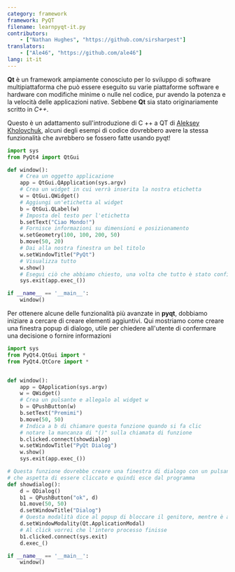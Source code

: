 ```yaml
---
category: framework
framework: PyQT
filename: learnpyqt-it.py
contributors:
    - ["Nathan Hughes", "https://github.com/sirsharpest"]
translators:
    - ["Ale46", "https://github.com/ale46"]
lang: it-it
---
```


**Qt** è un framework ampiamente conosciuto per lo sviluppo di software multipiattaforma che può essere eseguito su varie piattaforme software e hardware con modifiche minime o nulle nel codice, pur avendo la potenza e la velocità delle applicazioni native. Sebbene **Qt** sia stato originariamente scritto in *C++*.

Questo è un adattamento sull'introduzione di C ++ a QT di
[Aleksey Kholovchuk](https://github.com/vortexxx192), alcuni
degli esempi di codice dovrebbero avere la stessa
funzionalità che avrebbero se fossero fatte usando pyqt!

```python
import sys
from PyQt4 import QtGui

def window():
    # Crea un oggetto applicazione
    app = QtGui.QApplication(sys.argv)
    # Crea un widget in cui verrà inserita la nostra etichetta
    w = QtGui.QWidget()
    # Aggiungi un'etichetta al widget
    b = QtGui.QLabel(w)
    # Imposta del testo per l'etichetta
    b.setText("Ciao Mondo!")
    # Fornisce informazioni su dimensioni e posizionamento
    w.setGeometry(100, 100, 200, 50)
    b.move(50, 20)
    # Dai alla nostra finestra un bel titolo
    w.setWindowTitle("PyQt")
    # Visualizza tutto
    w.show()
    # Esegui ciò che abbiamo chiesto, una volta che tutto è stato configurato
    sys.exit(app.exec_())

if __name__ == '__main__':
    window()
```

Per ottenere alcune delle funzionalità più avanzate in **pyqt**, dobbiamo iniziare a cercare di creare elementi aggiuntivi.
Qui mostriamo come creare una finestra popup di dialogo, utile per chiedere all'utente di confermare una decisione o fornire informazioni

```python
import sys
from PyQt4.QtGui import *
from PyQt4.QtCore import *


def window():
    app = QApplication(sys.argv)
    w = QWidget()
    # Crea un pulsante e allegalo al widget w
    b = QPushButton(w)
    b.setText("Premimi")
    b.move(50, 50)
    # Indica a b di chiamare questa funzione quando si fa clic
    # notare la mancanza di "()" sulla chiamata di funzione
    b.clicked.connect(showdialog)
    w.setWindowTitle("PyQt Dialog")
    w.show()
    sys.exit(app.exec_())

# Questa funzione dovrebbe creare una finestra di dialogo con un pulsante
# che aspetta di essere cliccato e quindi esce dal programma
def showdialog():
    d = QDialog()
    b1 = QPushButton("ok", d)
    b1.move(50, 50)
    d.setWindowTitle("Dialog")
    # Questa modalità dice al popup di bloccare il genitore, mentre è attivo
    d.setWindowModality(Qt.ApplicationModal)
    # Al click vorrei che l'intero processo finisse
    b1.clicked.connect(sys.exit)
    d.exec_()

if __name__ == '__main__':
    window()
```
